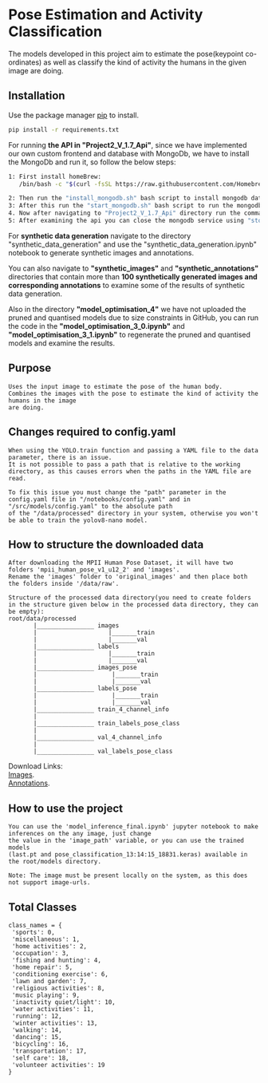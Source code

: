 # Pose Estimation and Activity Classification

The models developed in this project aim to estimate the pose(keypoint co-ordinates) as well as classify the kind of activity the humans in the given image are doing.

## Installation

Use the package manager [pip](https://pip.pypa.io/en/stable/) to install.

```bash
pip install -r requirements.txt
```
For running **the API in "Project2_V_1.7_Api"**, since we have implemented our own custom frontend and database with MongoDb, we have to install the MongoDb and run it, so follow the below steps:
```bash
1: First install homeBrew:
   /bin/bash -c "$(curl -fsSL https://raw.githubusercontent.com/Homebrew/install/HEAD/install.sh)"

2: Then run the "install_mongodb.sh" bash script to install mongodb database.
3: After this run the "start_mongodb.sh" bash script to run the mongodb service.
4. Now after navigating to "Project2_V_1.7_Api" directory run the command "uvicorn index:app --reload"
5: After examining the api you can close the mongodb service using "stop_mongodb.sh" bash script.

```
For **synthetic data generation** navigate to the directory "synthetic_data_generation" and use the "synthetic_data_generation.ipynb" notebook to generate synthetic images and annotations.  

You can also navigate to **"synthetic_images"** and **"synthetic_annotations"** directories that contain more than **100 synthetically generated images and corresponding annotations** to examine some of the results of synthetic data generation.

Also in the directory **"model_optimisation_4"** we have not uploaded the pruned and quantised models due to size constraints in GitHub, you can run the code in the **"model_optimisation_3_0.ipynb"** and **"model_optimisation_3_1.ipynb"** to regenerate the pruned and quantised models and examine the results.



## Purpose
```
Uses the input image to estimate the pose of the human body.
Combines the images with the pose to estimate the kind of activity the humans in the image
are doing.
```
## Changes required to config.yaml
```
When using the YOLO.train function and passing a YAML file to the data parameter, there is an issue.
It is not possible to pass a path that is relative to the working directory, as this causes errors when the paths in the YAML file are read.

To fix this issue you must change the "path" parameter in the config.yaml file in "/notebooks/config.yaml" and in "/src/models/config.yaml" to the absolute path
of the "/data/processed" directory in your system, otherwise you won't be able to train the yolov8-nano model.
```
## How to structure the downloaded data
````
After downloading the MPII Human Pose Dataset, it will have two folders 'mpii_human_pose_v1_u12_2' and 'images'.
Rename the 'images' folder to 'original_images' and then place both the folders inside '/data/raw'.

Structure of the processed data directory(you need to create folders in the structure given below in the processed data directory, they can be empty):
root/data/processed
       |________________ images
       |                    |_______train
       |                    |_______val
       |________________ labels
       |                    |_______train
       |                    |_______val
       |________________ images_pose
       |                     |_______train
       |                     |_______val
       |________________ labels_pose
       |                     |_______train
       |                     |_______val
       |________________ train_4_channel_info
       |
       |________________ train_labels_pose_class
       |
       |________________ val_4_channel_info
       |
       |________________ val_labels_pose_class
````
Download Links:   
[Images](https://datasets.d2.mpi-inf.mpg.de/andriluka14cvpr/mpii_human_pose_v1.tar.gz).   
[Annotations](https://datasets.d2.mpi-inf.mpg.de/andriluka14cvpr/mpii_human_pose_v1_u12_2.zip).

## How to use the project
```
You can use the 'model_inference_final.ipynb' jupyter notebook to make inferences on the any image, just change
the value in the 'image_path' variable, or you can use the trained models
(last.pt and pose_classification_13:14:15_18831.keras) available in the root/models directory.

Note: The image must be present locally on the system, as this does not support image-urls.
```

## Total Classes
```
class_names = {
 'sports': 0,
 'miscellaneous': 1,
 'home activities': 2,
 'occupation': 3,
 'fishing and hunting': 4,
 'home repair': 5,
 'conditioning exercise': 6,
 'lawn and garden': 7,
 'religious activities': 8,
 'music playing': 9,
 'inactivity quiet/light': 10,
 'water activities': 11,
 'running': 12,
 'winter activities': 13,
 'walking': 14,
 'dancing': 15,
 'bicycling': 16,
 'transportation': 17,
 'self care': 18,
 'volunteer activities': 19
}
